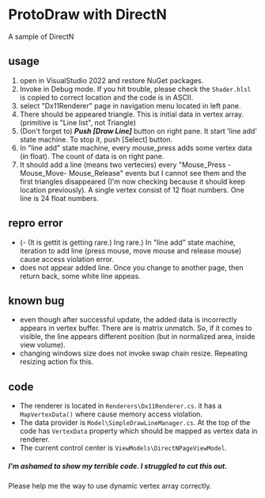# ProtoDraw with DirectN
A sample of DirectN

## usage
1. open in VisualStudio 2022 and restore NuGet packages.
2. Invoke in Debug mode. If you hit trouble, please check the `Shader.hlsl` is copied to correct location and the code is in ASCII.
3. select "Dx11Renderer" page in navigation menu located in left pane.
4. There should be appeared triangle. This is initial data in vertex array. (primitive is "Line list", not Triangle)
5. (Don't forget to) ***Push [Draw Line]*** button on right pane. It start 'line add' state machine. To stop it, push [Select] button.
6. In "line add" state machine, every mouse_press adds some vertex data (in float). The count of data is on right pane.
7. It should add a line (means two vertecies) every "Mouse_Press - Mouse_Move- Mouse_Release" events but I cannot see them and the first triangles disappeared (I'm now checking because it should keep location previously).
A single vertex consist of 12 float numbers. One line is 24 float numbers.

## repro error
- (- (It is gettit is getting rare.) Ing rare.) In "line add" state machine, iteration to add line (press mouse, move mouse and release mouse) cause access violation error.
- does not appear added line. Once you change to another page, then return back, some white line appeas.

## known bug
- even though after successful update, the added data is incorrectly appears in vertex buffer. There are is matrix unmatch. So, if it comes to visible, the line appears different position (but in normalized area, inside view volume).
- changing windows size does not invoke swap chain resize. Repeating resizing action fix this.

## code
- The renderer is located in `Renderers\Dx11Renderer.cs`. it has a `MapVertexData()` where cause memory access violation.
- The data provider is `Model\SimpleDrawLineManager.cs`. At the top of the code has `VertexData` property which should be mapped as vertex data in renderer.
- The current control center is `ViewModels\DirectNPageViewModel`.

##### I'm ashamed to show my terrible code. I struggled to cut this out.
Please help me the way to use dynamic vertex array correctly.
